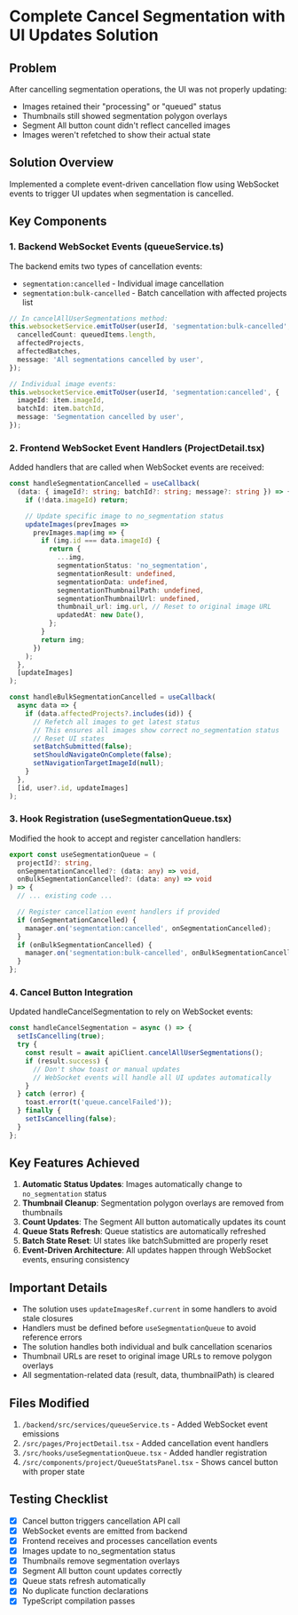# Complete Cancel Segmentation with UI Updates Solution

## Problem

After cancelling segmentation operations, the UI was not properly updating:

- Images retained their "processing" or "queued" status
- Thumbnails still showed segmentation polygon overlays
- Segment All button count didn't reflect cancelled images
- Images weren't refetched to show their actual state

## Solution Overview

Implemented a complete event-driven cancellation flow using WebSocket events to trigger UI updates when segmentation is cancelled.

## Key Components

### 1. Backend WebSocket Events (queueService.ts)

The backend emits two types of cancellation events:

- `segmentation:cancelled` - Individual image cancellation
- `segmentation:bulk-cancelled` - Batch cancellation with affected projects list

```typescript
// In cancelAllUserSegmentations method:
this.websocketService.emitToUser(userId, 'segmentation:bulk-cancelled', {
  cancelledCount: queuedItems.length,
  affectedProjects,
  affectedBatches,
  message: 'All segmentations cancelled by user',
});

// Individual image events:
this.websocketService.emitToUser(userId, 'segmentation:cancelled', {
  imageId: item.imageId,
  batchId: item.batchId,
  message: 'Segmentation cancelled by user',
});
```

### 2. Frontend WebSocket Event Handlers (ProjectDetail.tsx)

Added handlers that are called when WebSocket events are received:

```typescript
const handleSegmentationCancelled = useCallback(
  (data: { imageId?: string; batchId?: string; message?: string }) => {
    if (!data.imageId) return;

    // Update specific image to no_segmentation status
    updateImages(prevImages =>
      prevImages.map(img => {
        if (img.id === data.imageId) {
          return {
            ...img,
            segmentationStatus: 'no_segmentation',
            segmentationResult: undefined,
            segmentationData: undefined,
            segmentationThumbnailPath: undefined,
            segmentationThumbnailUrl: undefined,
            thumbnail_url: img.url, // Reset to original image URL
            updatedAt: new Date(),
          };
        }
        return img;
      })
    );
  },
  [updateImages]
);

const handleBulkSegmentationCancelled = useCallback(
  async data => {
    if (data.affectedProjects?.includes(id)) {
      // Refetch all images to get latest status
      // This ensures all images show correct no_segmentation status
      // Reset UI states
      setBatchSubmitted(false);
      setShouldNavigateOnComplete(false);
      setNavigationTargetImageId(null);
    }
  },
  [id, user?.id, updateImages]
);
```

### 3. Hook Registration (useSegmentationQueue.tsx)

Modified the hook to accept and register cancellation handlers:

```typescript
export const useSegmentationQueue = (
  projectId?: string,
  onSegmentationCancelled?: (data: any) => void,
  onBulkSegmentationCancelled?: (data: any) => void
) => {
  // ... existing code ...

  // Register cancellation event handlers if provided
  if (onSegmentationCancelled) {
    manager.on('segmentation:cancelled', onSegmentationCancelled);
  }
  if (onBulkSegmentationCancelled) {
    manager.on('segmentation:bulk-cancelled', onBulkSegmentationCancelled);
  }
};
```

### 4. Cancel Button Integration

Updated handleCancelSegmentation to rely on WebSocket events:

```typescript
const handleCancelSegmentation = async () => {
  setIsCancelling(true);
  try {
    const result = await apiClient.cancelAllUserSegmentations();
    if (result.success) {
      // Don't show toast or manual updates
      // WebSocket events will handle all UI updates automatically
    }
  } catch (error) {
    toast.error(t('queue.cancelFailed'));
  } finally {
    setIsCancelling(false);
  }
};
```

## Key Features Achieved

1. **Automatic Status Updates**: Images automatically change to `no_segmentation` status
2. **Thumbnail Cleanup**: Segmentation polygon overlays are removed from thumbnails
3. **Count Updates**: The Segment All button automatically updates its count
4. **Queue Stats Refresh**: Queue statistics are automatically refreshed
5. **Batch State Reset**: UI states like batchSubmitted are properly reset
6. **Event-Driven Architecture**: All updates happen through WebSocket events, ensuring consistency

## Important Details

- The solution uses `updateImagesRef.current` in some handlers to avoid stale closures
- Handlers must be defined before `useSegmentationQueue` to avoid reference errors
- The solution handles both individual and bulk cancellation scenarios
- Thumbnail URLs are reset to original image URLs to remove polygon overlays
- All segmentation-related data (result, data, thumbnailPath) is cleared

## Files Modified

1. `/backend/src/services/queueService.ts` - Added WebSocket event emissions
2. `/src/pages/ProjectDetail.tsx` - Added cancellation event handlers
3. `/src/hooks/useSegmentationQueue.tsx` - Added handler registration
4. `/src/components/project/QueueStatsPanel.tsx` - Shows cancel button with proper state

## Testing Checklist

- [x] Cancel button triggers cancellation API call
- [x] WebSocket events are emitted from backend
- [x] Frontend receives and processes cancellation events
- [x] Images update to no_segmentation status
- [x] Thumbnails remove segmentation overlays
- [x] Segment All button count updates correctly
- [x] Queue stats refresh automatically
- [x] No duplicate function declarations
- [x] TypeScript compilation passes
